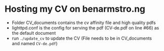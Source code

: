 # Hosting my CV on benarmstro.ng

- Folder CV_documents contains the cv affinity file and high quality pdfs
- lighttpd.conf is the config for serving the pdf (CV-de.pdf on line #66) as the default document
- run `./update_cv` to update the CV (File needs to be in CV_documents and named `CV-de.pdf`)
